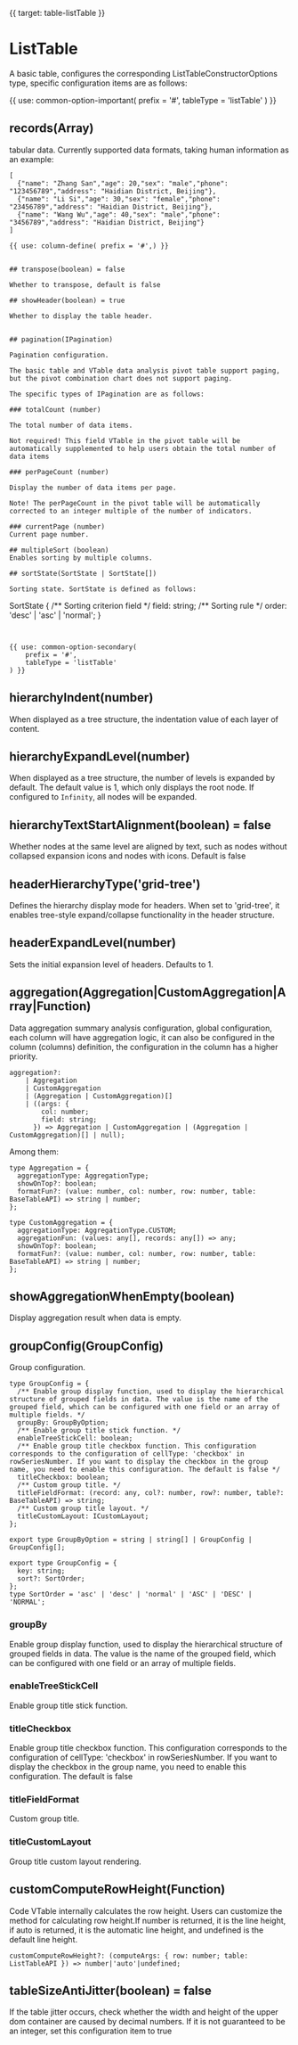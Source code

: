 {{ target: table-listTable }}

# ListTable

A basic table, configures the corresponding ListTableConstructorOptions type, specific configuration items are as follows:

{{ use: common-option-important(
    prefix = '#',
    tableType = 'listTable'
) }}

## records(Array)

tabular data.
Currently supported data formats, taking human information as an example:

```
[
  {"name": "Zhang San","age": 20,"sex": "male","phone": "123456789","address": "Haidian District, Beijing"},
  {"name": "Li Si","age": 30,"sex": "female","phone": "23456789","address": "Haidian District, Beijing"},
  {"name": "Wang Wu","age": 40,"sex": "male","phone": "3456789","address": "Haidian District, Beijing"}
]

{{ use: column-define( prefix = '#',) }}


## transpose(boolean) = false

Whether to transpose, default is false

## showHeader(boolean) = true

Whether to display the table header.


## pagination(IPagination)

Pagination configuration.

The basic table and VTable data analysis pivot table support paging, but the pivot combination chart does not support paging.

The specific types of IPagination are as follows:

### totalCount (number)

The total number of data items.

Not required! This field VTable in the pivot table will be automatically supplemented to help users obtain the total number of data items

### perPageCount (number)

Display the number of data items per page.

Note! The perPageCount in the pivot table will be automatically corrected to an integer multiple of the number of indicators.

### currentPage (number)
Current page number.

## multipleSort (boolean)
Enables sorting by multiple columns.

## sortState(SortState | SortState[])

Sorting state. SortState is defined as follows:

```

SortState {
/** Sorting criterion field \*/
field: string;
/** Sorting rule \*/
order: 'desc' | 'asc' | 'normal';
}

```


{{ use: common-option-secondary(
    prefix = '#',
    tableType = 'listTable'
) }}
```

## hierarchyIndent(number)

When displayed as a tree structure, the indentation value of each layer of content.

## hierarchyExpandLevel(number)

When displayed as a tree structure, the number of levels is expanded by default. The default value is 1, which only displays the root node. If configured to `Infinity`, all nodes will be expanded.

## hierarchyTextStartAlignment(boolean) = false

Whether nodes at the same level are aligned by text, such as nodes without collapsed expansion icons and nodes with icons. Default is false

## headerHierarchyType('grid-tree')

Defines the hierarchy display mode for headers. When set to 'grid-tree', it enables tree-style expand/collapse functionality in the header structure.

## headerExpandLevel(number)

Sets the initial expansion level of headers. Defaults to 1.

## aggregation(Aggregation|CustomAggregation|Array|Function)

Data aggregation summary analysis configuration, global configuration, each column will have aggregation logic, it can also be configured in the column (columns) definition, the configuration in the column has a higher priority.

```
aggregation?:
    | Aggregation
    | CustomAggregation
    | (Aggregation | CustomAggregation)[]
    | ((args: {
        col: number;
        field: string;
      }) => Aggregation | CustomAggregation | (Aggregation | CustomAggregation)[] | null);
```

Among them:

```
type Aggregation = {
  aggregationType: AggregationType;
  showOnTop?: boolean;
  formatFun?: (value: number, col: number, row: number, table: BaseTableAPI) => string | number;
};

type CustomAggregation = {
  aggregationType: AggregationType.CUSTOM;
  aggregationFun: (values: any[], records: any[]) => any;
  showOnTop?: boolean;
  formatFun?: (value: number, col: number, row: number, table: BaseTableAPI) => string | number;
};
```

## showAggregationWhenEmpty(boolean)

Display aggregation result when data is empty.


## groupConfig(GroupConfig)

Group configuration.  

```
type GroupConfig = {
  /** Enable group display function, used to display the hierarchical structure of grouped fields in data. The value is the name of the grouped field, which can be configured with one field or an array of multiple fields. */
  groupBy: GroupByOption;
  /** Enable group title stick function. */
  enableTreeStickCell: boolean;
  /** Enable group title checkbox function. This configuration corresponds to the configuration of cellType: 'checkbox' in rowSeriesNumber. If you want to display the checkbox in the group name, you need to enable this configuration. The default is false */
  titleCheckbox: boolean;
  /** Custom group title. */
  titleFieldFormat: (record: any, col?: number, row?: number, table?: BaseTableAPI) => string;
  /** Custom group title layout. */
  titleCustomLayout: ICustomLayout;
};

export type GroupByOption = string | string[] | GroupConfig | GroupConfig[];

export type GroupConfig = {
  key: string;
  sort?: SortOrder;
};
type SortOrder = 'asc' | 'desc' | 'normal' | 'ASC' | 'DESC' | 'NORMAL';

```

### groupBy

Enable group display function, used to display the hierarchical structure of grouped fields in data. The value is the name of the grouped field, which can be configured with one field or an array of multiple fields.

### enableTreeStickCell

Enable group title stick function.

### titleCheckbox

Enable group title checkbox function. This configuration corresponds to the configuration of cellType: 'checkbox' in rowSeriesNumber. If you want to display the checkbox in the group name, you need to enable this configuration. The default is false

### titleFieldFormat

Custom group title.

### titleCustomLayout

Group title custom layout rendering.

## customComputeRowHeight(Function)

Code VTable internally calculates the row height. Users can customize the method for calculating row height.If number is returned, it is the line height, if auto is returned, it is the automatic line height, and undefined is the default line height.

```
customComputeRowHeight?: (computeArgs: { row: number; table: ListTableAPI }) => number|'auto'|undefined;
```

## tableSizeAntiJitter(boolean) = false

If the table jitter occurs, check whether the width and height of the upper dom container are caused by decimal numbers. If it is not guaranteed to be an integer, set this configuration item to true
